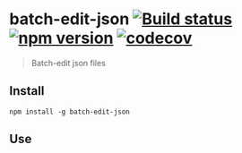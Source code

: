 # batch-edit-json [![Build status](https://travis-ci.org/EricCrosson/batch-edit-json.svg?branch=master)](https://travis-ci.org/EricCrosson/batch-edit-json) [![npm version](https://img.shields.io/npm/v/batch-edit-json.svg)](https://npmjs.org/package/batch-edit-json) [![codecov](https://codecov.io/gh/EricCrosson/batch-edit-json/branch/master/graph/badge.svg)](https://codecov.io/gh/EricCrosson/batch-edit-json)

> Batch-edit json files

## Install

```shell
npm install -g batch-edit-json
```
<!-- TODO: use a bin to provide command in package.json -->

## Use
